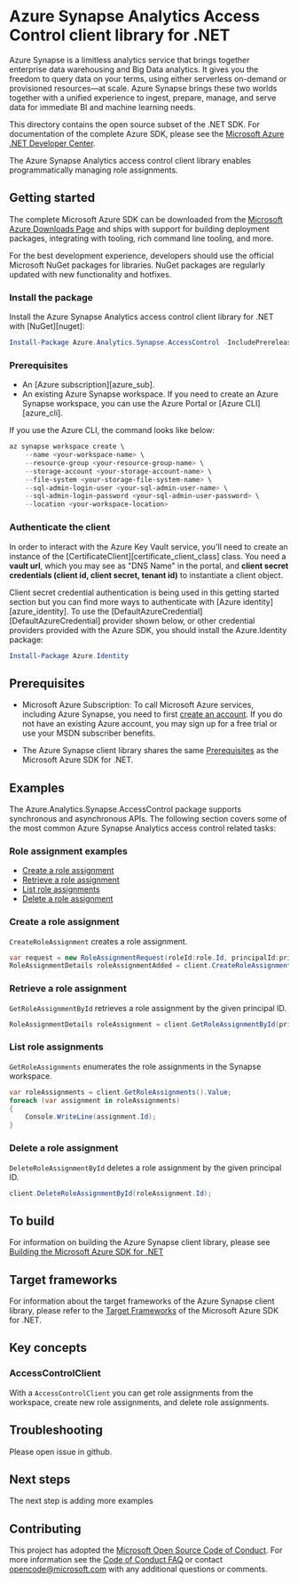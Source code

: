 # Azure Synapse Analytics Access Control client library for .NET

Azure Synapse is a limitless analytics service that brings together enterprise data warehousing and Big Data analytics. It gives you the freedom to query data on your terms, using either serverless on-demand or provisioned resources—at scale. Azure Synapse brings these two worlds together with a unified experience to ingest, prepare, manage, and serve data for immediate BI and machine learning needs. 

This directory contains the open source subset of the .NET SDK. For documentation of the complete Azure SDK, please see the [Microsoft Azure .NET Developer Center](http://azure.microsoft.com/en-us/develop/net/).

The Azure Synapse Analytics access control client library enables programmatically managing role assignments.

## Getting started

The complete Microsoft Azure SDK can be downloaded from the [Microsoft Azure Downloads Page](http://azure.microsoft.com/en-us/downloads/?sdk=net) and ships with support for building deployment packages, integrating with tooling, rich command line tooling, and more.

For the best development experience, developers should use the official Microsoft NuGet packages for libraries. NuGet packages are regularly updated with new functionality and hotfixes.

### Install the package
Install the Azure Synapse Analytics access control client library for .NET with [NuGet][nuget]:

```PowerShell
Install-Package Azure.Analytics.Synapse.AccessControl -IncludePrerelease
```

### Prerequisites
* An [Azure subscription][azure_sub].
* An existing Azure Synapse workspace. If you need to create an Azure Synapse workspace, you can use the Azure Portal or [Azure CLI][azure_cli].

If you use the Azure CLI, the command looks like below:

```PowerShell
az synapse workspace create \
    --name <your-workspace-name> \
    --resource-group <your-resource-group-name> \
    --storage-account <your-storage-account-name> \
    --file-system <your-storage-file-system-name> \
    --sql-admin-login-user <your-sql-admin-user-name> \
    --sql-admin-login-password <your-sql-admin-user-password> \
    --location <your-workspace-location>
```

### Authenticate the client
In order to interact with the Azure Key Vault service, you'll need to create an instance of the [CertificateClient][certificate_client_class] class. You need a **vault url**, which you may see as "DNS Name" in the portal,
 and **client secret credentials (client id, client secret, tenant id)** to instantiate a client object.

Client secret credential authentication is being used in this getting started section but you can find more ways to authenticate with [Azure identity][azure_identity]. To use the [DefaultAzureCredential][DefaultAzureCredential] provider shown below,
or other credential providers provided with the Azure SDK, you should install the Azure.Identity package:

```PowerShell
Install-Package Azure.Identity
```

## Prerequisites

- Microsoft Azure Subscription: To call Microsoft Azure services, including Azure Synapse, you need to first [create an account](https://account.windowsazure.com/Home/Index). If you do not have an existing Azure account, you may sign up for a free trial or use your MSDN subscriber benefits.

- The Azure Synapse client library shares the same [Prerequisites](https://github.com/azure/azure-sdk-for-net#prerequisites) as the Microsoft Azure SDK for .NET.

## Examples
The Azure.Analytics.Synapse.AccessControl package supports synchronous and asynchronous APIs. The following section covers some of the most common Azure Synapse Analytics access control related tasks:

### Role assignment examples
* [Create a role assignment](#create-a-role-assignment)
* [Retrieve a role assignment](#retrieve-a-role-assignment)
* [List role assignments](#list-role-assignments)
* [Delete a role assignment](#delete-a-role-assignment)

### Create a role assignment

`CreateRoleAssignment` creates a role assignment.

```C# Snippet:CreateRoleAssignment
var request = new RoleAssignmentRequest(roleId:role.Id, principalId:principalId);
RoleAssignmentDetails roleAssignmentAdded = client.CreateRoleAssignment(request);
```

### Retrieve a role assignment

`GetRoleAssignmentById` retrieves a role assignment by the given principal ID.

```C# Snippet:RetrieveRoleAssignment
RoleAssignmentDetails roleAssignment = client.GetRoleAssignmentById(principalId);
```

### List role assignments
`GetRoleAssignments` enumerates the role assignments in the Synapse workspace.

```C# Snippet:ListRoleAssignments
var roleAssignments = client.GetRoleAssignments().Value;
foreach (var assignment in roleAssignments)
{
    Console.WriteLine(assignment.Id);
}
```

### Delete a role assignment

`DeleteRoleAssignmentById` deletes a role assignment by the given principal ID.

```C# Snippet:DeleteRoleAssignment
client.DeleteRoleAssignmentById(roleAssignment.Id);
```

## To build

For information on building the Azure Synapse client library, please see [Building the Microsoft Azure SDK for .NET](https://github.com/azure/azure-sdk-for-net#to-build)

## Target frameworks

For information about the target frameworks of the Azure Synapse client library, please refer to the [Target Frameworks](https://github.com/azure/azure-sdk-for-net#target-frameworks) of the Microsoft Azure SDK for .NET.  

## Key concepts

### AccessControlClient
With a `AccessControlClient` you can get role assignments from the workspace, create new role assignments, and delete role assignments.

## Troubleshooting

Please open issue in github.

## Next steps

The next step is adding more examples

## Contributing

This project has adopted the [Microsoft Open Source Code of Conduct](https://opensource.microsoft.com/codeofconduct/). For more information see the [Code of Conduct FAQ](https://opensource.microsoft.com/codeofconduct/faq/) or contact [opencode@microsoft.com](mailto:opencode@microsoft.com) with any additional questions or comments.
